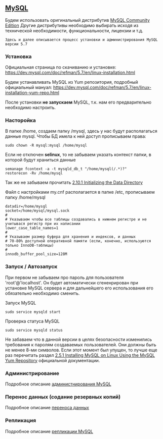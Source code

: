## [MySQL](https://www.mysql.com/)

Будем использовать оригинальный дистрибутив [MySQL Community Edition](https://www.mysql.com/products/community/) 
Другие дистрибутивы необходимо выбирать исходя из технической необходимости, функциональности, лицензии и т.д.
~~~
Здесь и далее описывается процесс установки и администрирования MySQL версии 5.7
~~~

### Установка
Официальная страница по скачиванию и установке: https://dev.mysql.com/doc/refman/5.7/en/linux-installation.html

Будем устанавливать MySQL из Yum репозитория, подробный официальный мануал: https://dev.mysql.com/doc/refman/5.7/en/linux-installation-yum-repo.html

После установки **не запускаем** MySQL, т.к. нам его предварительно необходимо настроить.

### Насторойка
В папке /home, создаем папку /mysql, здесь у нас будут располагаться данные mysql.
Чтобы БД имела к ней доступ прописываем права: 
~~~
sudo chown -R mysql:mysql /home/mysql
~~~
Если не отключен **selinux**, то не забываем указать контекст папки, в которой будут храниться данные
~~~
semanage fcontext -a -t mysqld_db_t "/home/mysql(/.*)?"
restorecon -Rv /home/mysql
~~~

Так же не забываем прочитать [2.10.1 Initializing the Data Directory](https://dev.mysql.com/doc/refman/5.7/en/data-directory-initialization.html)

Файл с настройками my.cnf располагается в папке /etc, прописываем папку /home/mysql 
~~~
datadir=/home/mysql
socket=/home/mysql/mysql.sock
#
# Указываем чтобы все таблицы создавались в нижнем регистре и не учитывася регистр при их написании 
lower_case_table_names=1
#
# Указываем размер буфера для хранения и индексов, и данных
# 70-80% доступной оперативной памяти (если, конечно, используются только InnoDB-таблицы)
#
innodb_buffer_pool_size=128M

~~~

### Запуск /  Автозапуск
При первом не забываем про пароль для пользователя 'root'@'localhost'. 
Он будет автоматически сгененрирован при установке MySQL сервера и для дальнейшего его использования его обязательно необходимо сменить.

Запуск MySQL 
~~~
sudo service mysqld start
~~~
Проверка статуса MySQL 
~~~
sudo service mysqld status
~~~

Не забаваем что в данной версии в целях безопасности изменились требования к паролям создаваемых пользователей.
Они должны быть не менее 8-ми символов.
Если этот момент был упущен, то лучше еще раз перечитать раздел [2.5.1 Installing MySQL on Linux Using the MySQL Yum Repository](https://dev.mysql.com/doc/refman/5.7/en/linux-installation-yum-repo.html) официальной документации. 

### Администрирование
Подробное описание [администнирования MySQL](notes_mysql_admin.md)

### Перенос данных (содание резервных копий)
Подробное описание [переноса данных](notes_mysql_dump.md)

### Репликация
Подробное описание [репликации MySQL](notes_mysql_replication.md)
